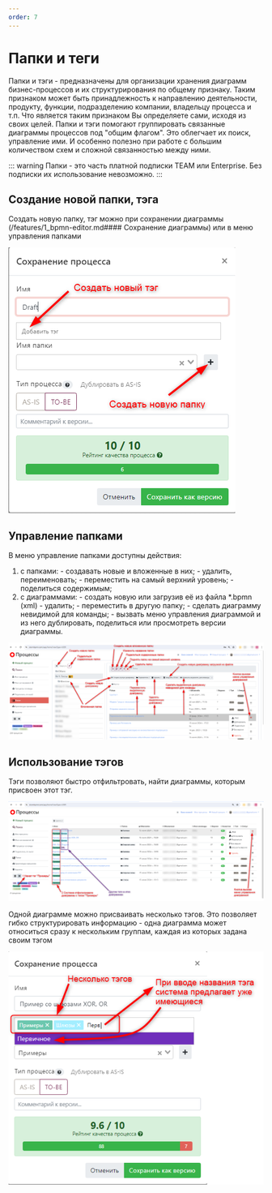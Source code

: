 ```yaml
---
order: 7
---
```


# Папки и теги

Папки и тэги - предназначены для организации хранения диаграмм бизнес-процессов и их структурирования по общему признаку. 
Таким признаком может быть принадлежность к направлению деятельности, продукту, функции, подразделению компании, владельцу процесса и т.п.
Что является таким признаком Вы определяете сами, исходя из своих целей.
Папки и тэги помогают группировать связанные диаграммы процессов под "общим флагом". Это облегчает их поиск, управление ими. 
И особенно полезно при работе с большим количеством схем и сложной связанностью между ними.

::: warning
Папки  - это часть платной подписки TEAM или Enterprise. Без подписки их использование невозможно.
:::

## Создание новой папки, тэга

Создать новую папку, тэг можно при сохранении диаграммы (/features/1_bpmn-editor.md#### Сохранение диаграммы) или в меню управления папками

![image](create-folder-tag-1.png)

## Управление папками

В меню управление папками доступны действия:
  1) с папками:
    - создавать новые и вложенные в них;
    - удалить, переименовать;
    - переместить на самый верхний уровень;
    - поделиться содержимым;
  2) с диаграммами:
    - создать новую или загрузив её из файла *.bpmn (xml)
    - удалить;
    - переместить в другую папку;
    - сделать диаграмму невидимой для команды;
    - вызвать меню управления диаграммой и из него дублировать, поделиться или просмотреть версии диаграммы.

  ![image](folders-menu.png)

## Использование тэгов

Тэги позволяют быстро отфильтровать, найти диаграммы, которым присвоен этот тэг.

  ![image](using-tags.png)

Одной диаграмме можно присваивать несколько тэгов. 
Это позволяет гибко структурировать информацию - одна диаграмма может относиться сразу к нескольким группам, каждая из которых задана своим тэгом

  ![image](multiple-tags.png)